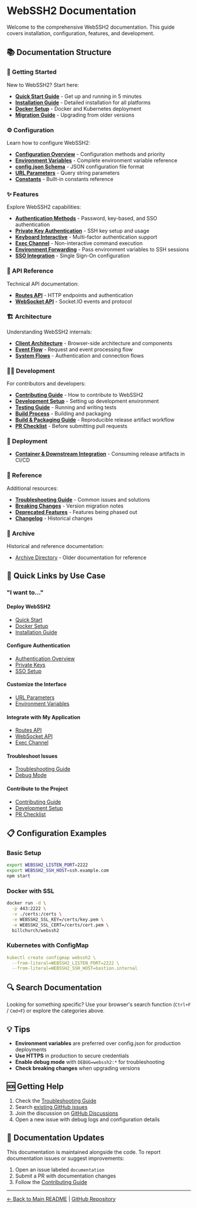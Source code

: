 # WebSSH2 Documentation

Welcome to the comprehensive WebSSH2 documentation. This guide covers installation, configuration, features, and development.

## 📚 Documentation Structure

### 🚀 Getting Started

New to WebSSH2? Start here:

- **[Quick Start Guide](./getting-started/QUICK-START.md)** - Get up and running in 5 minutes
- **[Installation Guide](./getting-started/INSTALLATION.md)** - Detailed installation for all platforms
- **[Docker Setup](./getting-started/DOCKER.md)** - Docker and Kubernetes deployment
- **[Migration Guide](./getting-started/MIGRATION.md)** - Upgrading from older versions

### ⚙️ Configuration

Learn how to configure WebSSH2:

- **[Configuration Overview](./configuration/OVERVIEW.md)** - Configuration methods and priority
- **[Environment Variables](./configuration/ENVIRONMENT-VARIABLES.md)** - Complete environment variable reference
- **[config.json Schema](./configuration/CONFIG-JSON.md)** - JSON configuration file format
- **[URL Parameters](./configuration/URL-PARAMETERS.md)** - Query string parameters
- **[Constants](./configuration/CONSTANTS.md)** - Built-in constants reference

### ✨ Features

Explore WebSSH2 capabilities:

- **[Authentication Methods](./features/AUTHENTICATION.md)** - Password, key-based, and SSO authentication
- **[Private Key Authentication](./features/PRIVATE-KEYS.md)** - SSH key setup and usage
- **[Keyboard Interactive](./features/KEYBOARD-INTERACTIVE.md)** - Multi-factor authentication support
- **[Exec Channel](./features/EXEC-CHANNEL.md)** - Non-interactive command execution
- **[Environment Forwarding](./features/ENVIRONMENT-FORWARDING.md)** - Pass environment variables to SSH sessions
- **[SSO Integration](./features/SSO.md)** - Single Sign-On configuration

### 🔌 API Reference

Technical API documentation:

- **[Routes API](./api/ROUTES.md)** - HTTP endpoints and authentication
- **[WebSocket API](./api/WEBSOCKET-API.md)** - Socket.IO events and protocol

### 🏗️ Architecture

Understanding WebSSH2 internals:

- **[Client Architecture](./architecture/CLIENT.md)** - Browser-side architecture and components
- **[Event Flow](./architecture/EVENT-FLOW.md)** - Request and event processing flow
- **[System Flows](./architecture/FLOWS.md)** - Authentication and connection flows

### 👩‍💻 Development

For contributors and developers:

- **[Contributing Guide](./development/CONTRIBUTING.md)** - How to contribute to WebSSH2
- **[Development Setup](./development/SETUP.md)** - Setting up development environment
- **[Testing Guide](./development/TESTING.md)** - Running and writing tests
- **[Build Process](./development/BUILD.md)** - Building and packaging
- **[Build & Packaging Guide](./BUILD.md)** - Reproducible release artifact workflow
- **[PR Checklist](./development/LOCAL-PR-CHECKLIST.md)** - Before submitting pull requests

### 🚢 Deployment

- **[Container & Downstream Integration](./CONTAINER.md)** - Consuming release artifacts in CI/CD

### 📖 Reference

Additional resources:

- **[Troubleshooting Guide](./reference/TROUBLESHOOTING.md)** - Common issues and solutions
- **[Breaking Changes](./reference/BREAKING-CHANGES.md)** - Version migration notes
- **[Deprecated Features](./reference/DEPRECATED.md)** - Features being phased out
- **[Changelog](./reference/CHANGELOG.md)** - Historical changes

### 📁 Archive

Historical and reference documentation:

- [Archive Directory](./archive/) - Older documentation for reference

## 🎯 Quick Links by Use Case

### "I want to..."

#### Deploy WebSSH2
- [Quick Start](./getting-started/QUICK-START.md)
- [Docker Setup](./getting-started/DOCKER.md)
- [Installation Guide](./getting-started/INSTALLATION.md)

#### Configure Authentication
- [Authentication Overview](./features/AUTHENTICATION.md)
- [Private Keys](./features/PRIVATE-KEYS.md)
- [SSO Setup](./features/SSO.md)

#### Customize the Interface
- [URL Parameters](./configuration/URL-PARAMETERS.md)
- [Environment Variables](./configuration/ENVIRONMENT-VARIABLES.md)

#### Integrate with My Application
- [Routes API](./api/ROUTES.md)
- [WebSocket API](./api/WEBSOCKET-API.md)
- [Exec Channel](./features/EXEC-CHANNEL.md)

#### Troubleshoot Issues
- [Troubleshooting Guide](./reference/TROUBLESHOOTING.md)
- [Debug Mode](./reference/TROUBLESHOOTING.md#debugging)

#### Contribute to the Project
- [Contributing Guide](./development/CONTRIBUTING.md)
- [Development Setup](./development/SETUP.md)
- [PR Checklist](./development/LOCAL-PR-CHECKLIST.md)

## 📋 Configuration Examples

### Basic Setup
```bash
export WEBSSH2_LISTEN_PORT=2222
export WEBSSH2_SSH_HOST=ssh.example.com
npm start
```

### Docker with SSL
```bash
docker run -d \
  -p 443:2222 \
  -v ./certs:/certs \
  -e WEBSSH2_SSL_KEY=/certs/key.pem \
  -e WEBSSH2_SSL_CERT=/certs/cert.pem \
  billchurch/webssh2
```

### Kubernetes with ConfigMap
```yaml
kubectl create configmap webssh2 \
  --from-literal=WEBSSH2_LISTEN_PORT=2222 \
  --from-literal=WEBSSH2_SSH_HOST=bastion.internal
```

## 🔍 Search Documentation

Looking for something specific? Use your browser's search function (`Ctrl+F` / `Cmd+F`) or explore the categories above.

## 💡 Tips

- **Environment variables** are preferred over config.json for production deployments
- **Use HTTPS** in production to secure credentials
- **Enable debug mode** with `DEBUG=webssh2:*` for troubleshooting
- **Check breaking changes** when upgrading versions

## 🆘 Getting Help

1. Check the [Troubleshooting Guide](./reference/TROUBLESHOOTING.md)
2. Search [existing GitHub issues](https://github.com/billchurch/webssh2/issues)
3. Join the discussion on [GitHub Discussions](https://github.com/billchurch/webssh2/discussions)
4. Open a new issue with debug logs and configuration details

## 📝 Documentation Updates

This documentation is maintained alongside the code. To report documentation issues or suggest improvements:

1. Open an issue labeled `documentation`
2. Submit a PR with documentation changes
3. Follow the [Contributing Guide](./development/CONTRIBUTING.md)

---

[← Back to Main README](../README.md) | [GitHub Repository](https://github.com/billchurch/webssh2)
